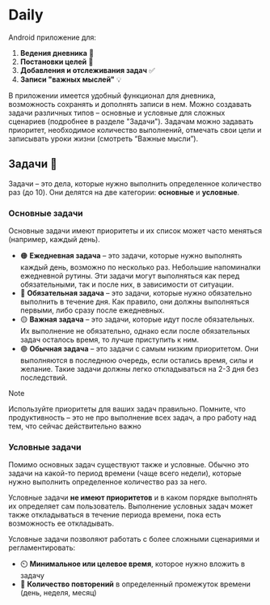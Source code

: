 # Daily
Android приложение для:
1. **Ведения дневника** 📒
2. **Постановки целей** 🎯
3. **Добавления и отслеживания задач** ✅
4. **Записи "важных мыслей"** 💡

В приложении имеется удобный функционал для дневника, возможность сохранять и дополнять записи в нем. Можно создавать задачи различных типов – основные и условные для сложных сценариев (подробнее в разделе "Задачи"). Задачам можно задавать приоритет, необходимое количество выполнений, отмечать свои цели и записывать уроки жизни (смотреть “Важные мысли”).

## Задачи 📑
Задачи – это дела, которые нужно выполнить определенное количество раз (до 10). Они делятся на две категории: **основные** и **условные**.

### Основные задачи
Основные задачи имеют приоритеты и их список может часто меняться (например, каждый день).

- 🟠 **Ежедневная задача** – это задачи, которые нужно выполнять каждый день, возможно по несколько раз. Небольшие напоминалки ежедневной рутины. Эти задачи могут выполняться как перед обязательными, так и после них, в зависимости от ситуации.
- 🔴 **Обязательная задача** – это задачи, которые нужно обязательно выполнить в течение дня. Как правило, они должны выполняться первыми, либо сразу после ежедневных.
- 🟡 **Важная задача** – это задачи, которые идут после обязательных. Их выполнение не обязательно, однако если после обязательных задач осталось время, то лучше приступить к ним.
- 🟢 **Обычная задача** – это задачи с самым низким приоритетом. Они выполняются в последнюю очередь, если остались время, силы и желание. Такие задачи должны легко откладываться на 2-3 дня без последствий.

> [!NOTE]
> Используйте приоритеты для ваших задач правильно. Помните, что продуктивность – это не про выполнение всех задач, а про работу над тем, что сейчас действительно важно

### Условные задачи
Помимо основных задач существуют также и условные. Обычно это задачи на какой-то период времени (чаще всего недели), которые нужно выполнить определенное количество раз за него.

Условные задачи **не имеют приоритетов** и в каком порядке выполнять их определяет сам пользователь. Выполнение условных задач может также откладываться в течение периода времени, пока есть возможность ее откладывать.

Условные задачи позволяют работать с более сложными сценариями и регламентировать:
- ⏲️ **Минимальное или целевое время**, которое нужно вложить в задачу
- 🔄 **Количество повторений** в определенный промежуток времени (день, неделя, месяц)
